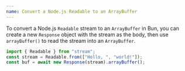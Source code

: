 ```yaml
---
name: Convert a Node.js Readable to an ArrayBuffer
---
```


To convert a Node.js `Readable` stream to an `ArrayBuffer` in Bun, you can create a new `Response` object with the stream as the body, then use `arrayBuffer()` to read the stream into an `ArrayBuffer`.

```ts
import { Readable } from "stream";
const stream = Readable.from(["Hello, ", "world!"]);
const buf = await new Response(stream).arrayBuffer();
```
